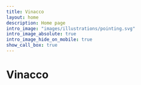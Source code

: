 ```yaml
---
title: Vinacco
layout: home
description: Home page
intro_image: "images/illustrations/pointing.svg"
intro_image_absolute: true
intro_image_hide_on_mobile: true
show_call_box: true
---
```


# Vinacco
